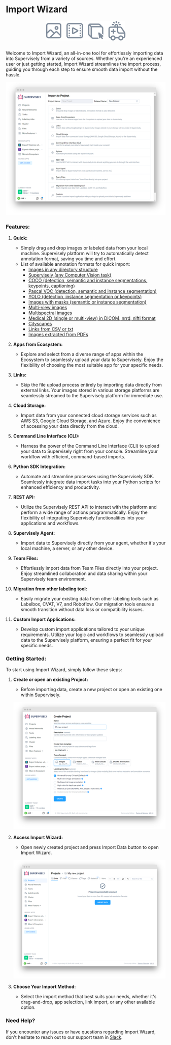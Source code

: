 # Import Wizard

<div align="center" markdown>

<img align="center" src="import-wizard-modalities.png" width="250">
</div>

<br>

Welcome to Import Wizard, an all-in-one tool for effortlessly importing data into Supervisely from a variety of sources. Whether you're an experienced user or just getting started, Import Wizard streamlines the import process, guiding you through each step to ensure smooth data import without the hassle.

![import-wizard-menu](import-wizard-menu.png)

### Features:

1. **Quick:**
   - Simply drag and drop images or labeled data from your local machine. Supervisely platform will try to automatically detect annotation format, saving you time and effort.
   - List of available annotation formats for quick import:
      * [Images in any directory structure](/data-organization/import/formats/images.md)
      * [Supervisely (any Computer Vision task)](/data-organization/import/import/supported-formats-images/supervisely.md)
      * [COCO (detection, semantic and instance segmentations, keypoints, captioning)](/data-organization/import/import/supported-formats-images/coco.md)
      * [Pascal VOC (detection, semantic and instance segmentation)](/data-organization/import/import/supported-formats-images/pascal.md)
      * [YOLO (detection, instance segmentation or keypoints)](/data-organization/import/import/supported-formats-images/yolo.md)
      * [Images with masks (semantic or instance segmentation)](/data-organization/import/import/supported-formats-images/masks.md)
      * [Multi-view images](/data-organization/import/import/supported-formats-images/multiview.md)
      * [Multispectral images](/data-organization/import/import/supported-formats-images/multispectral.md)
      * [Medical 2D (single or multi-view) in DICOM, nrrd, nifti format](/data-organization/import/import/supported-formats-images/medical2d.md)
      * [Cityscapes](/data-organization/import/import/supported-formats-images/cityscapes.md)
      * [Links from CSV or txt](/data-organization/import/import/supported-formats-images/csv.md)
      * [Images extracted from PDFs](/data-organization/import/import/supported-formats-images/pdf.md)

2. **Apps from Ecosystem:**
   - Explore and select from a diverse range of apps within the Ecosystem to seamlessly upload your data to Supervisely. Enjoy the flexibility of choosing the most suitable app for your specific needs.

3. **Links:**
   - Skip the file upload process entirely by importing data directly from external links. Your images stored in various storage platforms are seamlessly streamed to the Supervisely platform for immediate use.

4. **Cloud Storage:**
   - Import data from your connected cloud storage services such as AWS S3, Google Cloud Storage, and Azure. Enjoy the convenience of accessing your data directly from the cloud.

5. **Command Line Interface (CLI):**
   - Harness the power of the Command Line Interface (CLI) to upload your data to Supervisely right from your console. Streamline your workflow with efficient, command-based imports.

6. **Python SDK Integration:**
   - Automate and streamline processes using the Supervisely SDK. Seamlessly integrate data import tasks into your Python scripts for enhanced efficiency and productivity.

7. **REST API:**
   - Utilize the Supervisely REST API to interact with the platform and perform a wide range of actions programmatically. Enjoy the flexibility of integrating Supervisely functionalities into your applications and workflows.

8. **Supervisely Agent:**
   - Import data to Supervisely directly from your agent, whether it's your local machine, a server, or any other device.

9. **Team Files:**
   - Effortlessly import data from Team Files directly into your project. Enjoy streamlined collaboration and data sharing within your Supervisely team environment.

10. **Migration from other labeling tool:**
    - Easily migrate your existing data from other labeling tools such as Labelbox, CVAT, V7, and Roboflow. Our migration tools ensure a smooth transition without data loss or compatibility issues.

11. **Custom Import Applications:**
    - Develop custom import applications tailored to your unique requirements. Utilize your logic and workflows to seamlessly upload data to the Supervisely platform, ensuring a perfect fit for your specific needs.

### Getting Started:

To start using Import Wizard, simply follow these steps:

1. **Create or open an existing Project:**
    - Before importing data, create a new project or open an existing one within Supervisely.

   ![import-wizard-create-project](import-wizard-create-project.png)
  
2. **Access Import Wizard:**
   - Open newly created project and press Import Data button to open Import Wizard.

   ![import-wizard-new-project](import-wizard-new-project.png)

3. **Choose Your Import Method:**
   - Select the import method that best suits your needs, whether it's drag-and-drop, app selection, link import, or any other available option.

### Need Help?

If you encounter any issues or have questions regarding Import Wizard, don't hesitate to reach out to our support team in [Slack](https://supervisely.com/slack/).
